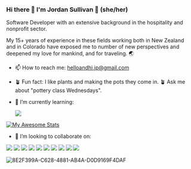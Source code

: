 ### Hi there 👋 I'm Jordan Sullivan 🌻 (she/her)

Software Developer with an extensive background in the hospitality and nonprofit sector. 

My 15+ years of experience in these fields working both in New Zealand and in Colorado have exposed me to number of new perspectives and deepened my love for mankind, and for traveling. 🌏

- 📫 How to reach me: helloandhi.jp@gmail.com

- 🪴 Fun fact: I like plants and making the pots they come in. 🪴 Ask me about "pottery class Wednesdays".

- 🌱 I’m currently learning: <p><img src="https://img.shields.io/badge/GraphQl-E10098?style=for-the-badge&logo=graphql&logoColor=white"/></p>


[![My Awesome Stats](https://awesome-github-stats.azurewebsites.net/user-stats/jordan-sullivan?cardType=level&theme=gotham)](https://git.io/awesome-stats-card)

- 👯 I’m looking to collaborate on:
 <p>
   <img src="https://img.shields.io/badge/React-20232A?style=for-the-badge&logo=react&logoColor=61DAFB"/>
   <img src="https://img.shields.io/badge/React Router-CA4245?style=for-the-badge&logo=reactrouter&logoColor=white"/>
   <img src="https://img.shields.io/badge/Cypress-17202C?style=for-the-badge&logo=cypress&logoColor=white"/>
   <img src="https://img.shields.io/badge/JavaScript-F7DF1E?style=for-the-badge&logo=javascript&logoColor=black"/>
   <img src="https://img.shields.io/badge/TypeScript-3178C6?style=for-the-badge&logo=typescript&logoColor=white"/>
   <img src="https://img.shields.io/badge/HTML5-E34F26?style=for-the-badge&logo=html5&logoColor=white"/>
   <img src="https://img.shields.io/badge/CSS3-1572B6?style=for-the-badge&logo=css3&logoColor=white"/>
   <img src="https://img.shields.io/badge/Mocha-8D6748?style=for-the-badge&logo=Mocha&logoColor=white"/>
   <img src="https://img.shields.io/badge/Chai-A30701?style=for-the-badge&logo=chai&logoColor=white"/>
   <img src="https://img.shields.io/badge/npm-CB3837?style=for-the-badge&logo=npm&logoColor=white"/>
 </p>

![8E2F399A-C628-4881-AB4A-D0D9169F4DAF](https://user-images.githubusercontent.com/95270427/179635312-91e7ba83-8a7b-4ffa-a213-638da2577abb.JPG)

